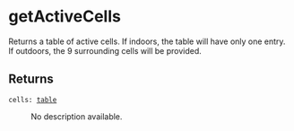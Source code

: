 # getActiveCells

Returns a table of active cells. If indoors, the table will have only one entry. If outdoors, the 9 surrounding cells will be provided.

## Returns

<dl class="describe">
<dt><code class="descname">cells: <a href="https://mwse.readthedocs.io/en/latest/lua/type/table.html">table</a></code></dt>
<dd>

No description available.

</dd>
</dl>

